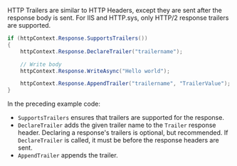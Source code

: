 HTTP Trailers are similar to HTTP Headers, except they are sent after the response body is sent. For IIS and HTTP.sys, only HTTP/2 response trailers are supported.

```csharp
if (httpContext.Response.SupportsTrailers())
{
    httpContext.Response.DeclareTrailer("trailername");	

    // Write body
    httpContext.Response.WriteAsync("Hello world");

    httpContext.Response.AppendTrailer("trailername", "TrailerValue");
}
```

In the preceding example code:

* `SupportsTrailers` ensures that trailers are supported for the response.
* `DeclareTrailer` adds the given trailer name to the `Trailer` response header. Declaring a response's trailers is optional, but recommended. If `DeclareTrailer` is called, it must be before the response headers are sent.
* `AppendTrailer` appends the trailer.
